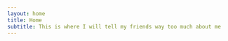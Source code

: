 ```yaml
---
layout: home
title: Home
subtitle: This is where I will tell my friends way too much about me
---
```

